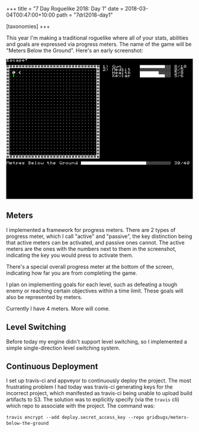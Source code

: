+++
title = "7 Day Roguelike 2018: Day 1"
date = 2018-03-04T00:47:00+10:00
path = "7drl2018-day1"

[taxonomies]
+++

This year I'm making a traditional roguelike where all of your stats, abilities
and goals are expressed via progress meters. The name of the game will be 
"Meters Below the Ground". Here's an early screenshot:

![screenshot.png](screenshot.png)
<!-- more -->

## Meters

I implemented a framework for progress meters. There are 2 types of progress 
meter, which I call "active" and "passive", the key distinction being that 
active meters can be activated, and passive ones cannot. The active meters are 
the ones with the numbers next to them in the screenshot, indicating the key you 
would press to activate them.

There's a special overall progress meter at the bottom of the screen, indicating 
how far you are from completing the game.

I plan on implementing goals for each level, such as defeating a tough enemy or 
reaching certain objectives within a time limit. These goals will also be 
represented by meters.

Currently I have 4 meters.  More will come.

## Level Switching

Before today my engine didn't support level switching, so I implemented a simple
single-direction level switching system.

## Continuous Deployment

I set up travis-ci and appveyor to continuously deploy the project. The most 
frustrating problem I had today was travis-ci generating keys for the incorrect 
project, which manifested as travis-ci being unable to upload build artifacts to 
S3. The solution was to explicitly specify (via the `travis` cli) which repo to 
associate with the project. The command was:

```
travis encrypt --add deploy.secret_access_key --repo gridbugs/meters-below-the-ground
```
